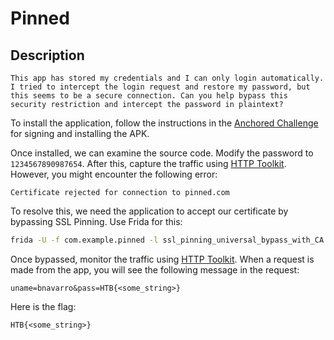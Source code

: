 # Pinned

## Description

```
This app has stored my credentials and I can only login automatically. I tried to intercept the login request and restore my password, but this seems to be a secure connection. Can you help bypass this security restriction and intercept the password in plaintext?
```

To install the application, follow the instructions in the [Anchored Challenge](../Anchored/Anchored.md) for signing and installing the APK.

Once installed, we can examine the source code. Modify the password to `1234567890987654`. After this, capture the traffic using [HTTP Toolkit](https://httptoolkit.com). However, you might encounter the following error:
```
Certificate rejected for connection to pinned.com
```

To resolve this, we need the application to accept our certificate by bypassing SSL Pinning. Use Frida for this:
```bash
frida -U -f com.example.pinned -l ssl_pinning_universal_bypass_with_CA.js
```
Once bypassed, monitor the traffic using [HTTP Toolkit](https://httptoolkit.com). When a request is made from the app, you will see the following message in the request:
```
uname=bnavarro&pass=HTB{<some_string>}
```

Here is the flag:
```
HTB{<some_string>}
```
